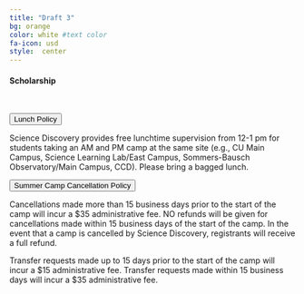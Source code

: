 ```yaml
---
title: "Draft 3"
bg: orange
color: white #text color
fa-icon: usd
style:  center
---
```

#### Scholarship 
&nbsp;

<!DOCTYPE html>
<html>
<head>
  <meta name="viewport" content="width=device-width, initial-scale=1">
  <link rel="stylesheet" href="http://maxcdn.bootstrapcdn.com/bootstrap/3.3.5/css/bootstrap.min.css">
  <script src="https://ajax.googleapis.com/ajax/libs/jquery/1.11.3/jquery.min.js"></script>
  <script src="http://maxcdn.bootstrapcdn.com/bootstrap/3.3.5/js/bootstrap.min.js"></script>
</head>
<body>

<div class="container">
 
  <button type="button" class="btn btn-info" data-toggle="collapse" data-target="#demo">Lunch Policy</button>
  <div id="demo" class="collapse in">
    Science Discovery provides free lunchtime supervision from 12-1 pm for students taking an AM and PM camp at the same site (e.g., CU Main Campus, Science Learning Lab/East Campus, Sommers-Bausch Observatory/Main Campus, CCD). Please bring a bagged lunch.
  </div>
  
   <button type="button" class="btn btn-info" data-toggle="collapse" data-target="#demo">Summer Camp Cancellation Policy</button>
  <div id="demo" class="collapse in">
   Cancellations made more than 15 business days prior to the start of the camp will incur a $35 administrative fee. NO refunds will be given for cancellations made within 15 business days of the start of the camp. In the event that a camp is cancelled by Science Discovery, registrants will receive a full refund.

Transfer requests made up to 15 days prior to the start of the camp will incur a $15 administrative fee. Transfer requests made within 15 business days will incur a $35 administrative fee.
  </div>
  
  
</div>
    
</body>
</html>
  
  
  
  
  
</div>
    
    
    
    
    
</body>
</html>
